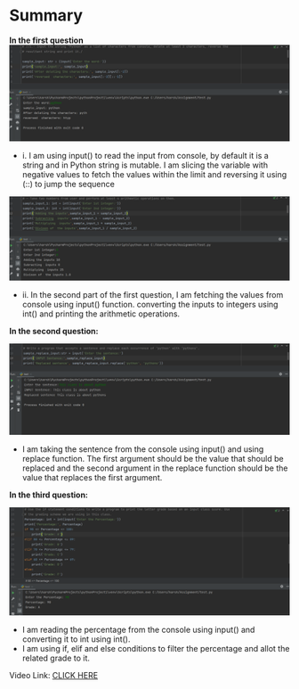 # Summary

**In the first question**
![Alt text](Image_1.png)
- i. I am using input() to read the input from console, by default it is a string and in Python string is mutable.
     I am slicing the variable with negative values to fetch the values within the limit and reversing it using (::) to jump the sequence
     
 ![Alt text](Image_2.png)
- ii. In the second part of the first question, I am fetching the values from console using input() function.
      converting the inputs to integers using int() and printing the arithmetic operations.
  

**In the second question:**

![Alt text](Image_3.png)
- I am taking the sentence from the console using input() and using replace function. The first argument should be
  the value that should be replaced and the second argument in the replace function should be the value that  replaces
  the first argument.

**In the third question:**

![Alt text](Image_4.png)
- I am reading the percentage from the console using input() and converting it to int using int().
- I am using if, elif and else conditions to filter the percentage and allot the related grade to it.

Video Link: <a href="https://ucmo.hosted.panopto.com/Panopto/Pages/Viewer.aspx?id=86faee59-0c71-403c-9f89-af8b0064cb59" target="_blank"> CLICK HERE </a>
